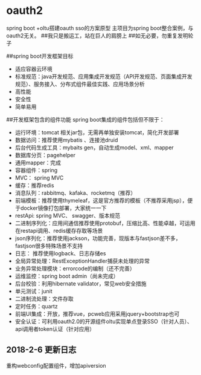# oauth2
spring boot +oltu搭建oauth sso的方案原型
主项目为spring boot整合案例，与oauth2无关。
##我只是搬运工，站在巨人的肩膀上
##如无必要，勿重复发明轮子

##spring boot开发框架目标
* 适应容器云环境
* 标准规范：java开发规范、应用集成开发规范（API开发规范、页面集成开发规范）、服务接入、分布式组件最佳实践、应用场景分析
* 高性能
* 安全性
* 简单易用

##开发框架包含的组件功能
spring boot集成的组件包括但不限于：
* 运行环境：tomcat 相关jar包，无需再单独安装tomcat，简化开发部署
* 数据访问：推荐使用mybatis 、连接池druid
* 后台代码生成工具：mybaits gen，自动生成model、xml、mapper
* 数据库分页：pagehelper
* 通用mapper：完成
* 容器组件：spring 
* MVC： spring MVC
* 缓存：推荐redis
* 消息队列：rabbitmq、kafaka、rocketmq（推荐）
* 前端模板：推荐使用thymeleaf，这是官方推荐的模板（不推荐采用jsp），便于docker镜像打包部署，大家统一一下
* restApi: spring MVC、 swagger、版本规范
* 二进制序列化：应用间通信推荐使用protobuf，压缩比高、性能卓越，可运用在restapi调用、redis缓存存取等场景
* json序列化：推荐使用jackson，功能完善，现版本与fastjson差不多，fastjson很多特殊场景不支持
* 日志： 推荐使用logback、日志存储es
* 全局异常处理：RestExceptionHandler捕获未处理的异常
* 业务异常处理模块：errorcode的编制（还不完善）
* 运维监控：spring boot admin（尚未完成）
* 后台校验：利用hibernate validator，常见web安全措施
* 单元测试：junit
* 二进制流处理：文件存取
* 定时任务：quartz
* 前端UI集成：开放，推荐vue，pcweb应用采用jquery+bootstrap也可
* 安全认证：可利用oauth2.0的开源组件oltu实现单点登录SSO（针对人员）、api调用者token认证（针对应用）

## 2018-2-6 更新日志
重构webconfig配置组件，增加apiversion